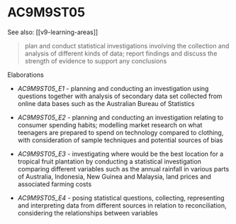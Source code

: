 
# AC9M9ST05 

See also: [[v9-learning-areas]]

> plan and conduct statistical investigations involving the collection and analysis of different kinds of data; report findings and discuss the strength of evidence to support any conclusions

Elaborations


- _AC9M9ST05_E1_ - planning and conducting an investigation using questions together with analysis of secondary data set collected from online data bases such as the Australian Bureau of Statistics

- _AC9M9ST05_E2_ - planning and conducting an investigation relating to consumer spending habits; modelling market research on what teenagers are prepared to spend on technology compared to clothing, with consideration of sample techniques and potential sources of bias

- _AC9M9ST05_E3_ - investigating where would be the best location for a tropical fruit plantation by conducting a statistical investigation comparing different variables such as the annual rainfall in various parts of Australia, Indonesia, New Guinea and Malaysia, land prices and associated farming costs

- _AC9M9ST05_E4_ - posing statistical questions, collecting, representing and interpreting data from different sources in relation to reconciliation, considering the relationships between variables
